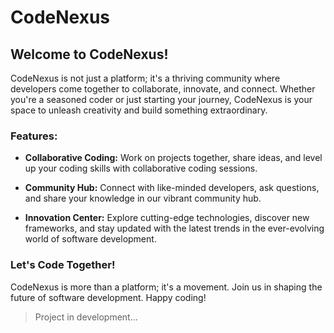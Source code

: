 # CodeNexus

## Welcome to CodeNexus!

CodeNexus is not just a platform; it's a thriving community where developers come together to collaborate, innovate, and connect. Whether you're a seasoned coder or just starting your journey, CodeNexus is your space to unleash creativity and build something extraordinary.

### Features:

- **Collaborative Coding:** Work on projects together, share ideas, and level up your coding skills with collaborative coding sessions.

- **Community Hub:** Connect with like-minded developers, ask questions, and share your knowledge in our vibrant community hub.

- **Innovation Center:** Explore cutting-edge technologies, discover new frameworks, and stay updated with the latest trends in the ever-evolving world of software development.

### Let's Code Together!

CodeNexus is more than a platform; it's a movement. Join us in shaping the future of software development. Happy coding!

> Project in development...
